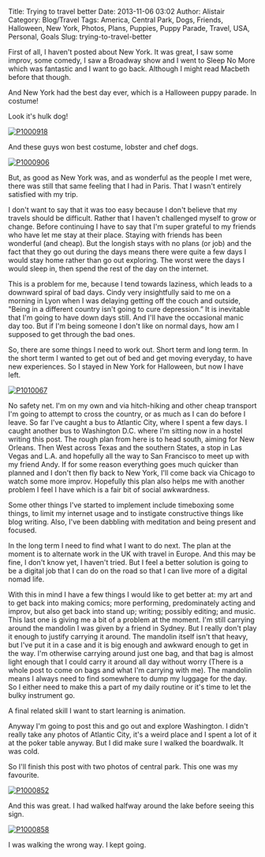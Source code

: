 Title: Trying to travel better
Date: 2013-11-06 03:02
Author: Alistair
Category: Blog/Travel
Tags: America, Central Park, Dogs, Friends, Halloween, New York, Photos, Plans, Puppies, Puppy Parade, Travel, USA, Personal, Goals
Slug: trying-to-travel-better

First of all, I haven't posted about New York. It was great, I saw some
improv, some comedy, I saw a Broadway show and I went to Sleep No More
which was fantastic and I want to go back. Although I might read Macbeth
before that though.

And New York had the best day ever, which is a Halloween puppy parade.
In costume!

Look it's hulk dog!

[![P1000918](http://farm8.staticflickr.com/7291/10530531976_a72172a599_c.jpg)](http://www.flickr.com/photos/97350976@N07/10530531976/ "HULK DOG!")

And these guys won best costume, lobster and chef dogs.

[![P1000906](http://farm3.staticflickr.com/2873/10530528655_6b6f619591_c.jpg)](http://www.flickr.com/photos/97350976@N07/10530528655/ "They were very cute. See previous image in flikr set for a better overview of whole set up")

But, as good as New York was, and as wonderful as the people I met were,
there was still that same feeling that I had in Paris. That I wasn't
entirely satisfied with my trip.

I don't want to say that it was too easy because I don't believe that my
travels should be difficult. Rather that I haven't challenged myself to
grow or change. Before continuing I have to say that I'm super grateful
to my friends who have let me stay at their place. Staying with friends
has been wonderful (and cheap). But the longish stays with no plans (or
job) and the fact that they go out during the days means there were
quite a few days I would stay home rather than go out exploring. The
worst were the days I would sleep in, then spend the rest of the day on
the internet.

This is a problem for me, because I tend towards laziness, which leads
to a downward spiral of bad days. Cindy very insightfully said to me on
a morning in Lyon when I was delaying getting off the couch and outside,
"Being in a different country isn't going to cure depression.” It is
inevitable that I'm going to have down days still. And I'll have the
occasional manic day too. But if I'm being someone I don't like on
normal days, how am I supposed to get through the bad ones.

So, there are some things I need to work out. Short term and long term.
In the short term I wanted to get out of bed and get moving everyday, to
have new experiences. So I stayed in New York for Halloween, but now I
have left.

[![P1010067](http://farm6.staticflickr.com/5492/10692039953_5c4413d283_c.jpg)](http://www.flickr.com/photos/97350976@N07/10692039953/ "Insert where did I go, there I am joke here")

No safety net. I'm on my own and via hitch-hiking and other cheap
transport I'm going to attempt to cross the country, or as much as I can
do before I leave. So far I've caught a bus to Atlantic City, where I
spent a few days. I caught another bus to Washington D.C. where I'm
sitting now in a hostel writing this post. The rough plan from here is
to head south, aiming for New Orleans. Then West across Texas and the
southern States, a stop in Las Vegas and L.A. and hopefully all the way
to San Francisco to meet up with my friend Andy. If for some reason
everything goes much quicker than planned and I don't then fly back to
New York, I'll come back via Chicago to watch some more improv.
Hopefully this plan also helps me with another problem I feel I have
which is a fair bit of social awkwardness.

Some other things I've started to implement include timeboxing some
things, to limit my internet usage and to instigate constructive things
like blog writing. Also, I've been dabbling with meditation and being
present and focused.

In the long term I need to find what I want to do next. The plan at the
moment is to alternate work in the UK with travel in Europe. And this
may be fine, I don't know yet, I haven't tried. But I feel a better
solution is going to be a digital job that I can do on the road so that
I can live more of a digital nomad life.

With this in mind I have a few things I would like to get better at: my
art and to get back into making comics; more performing, predominately
acting and improv, but also get back into stand up; writing; possibly
editing; and music. This last one is giving me a bit of a problem at the
moment. I'm still carrying around the mandolin I was given by a friend
in Sydney. But I really don't play it enough to justify carrying it
around. The mandolin itself isn't that heavy, but I've put it in a case
and it is big enough and awkward enough to get in the way. I'm otherwise
carrying around just one bag, and that bag is almost light enough that I
could carry it around all day without worry (There is a whole post to
come on bags and what I'm carrying with me). The mandolin means I always
need to find somewhere to dump my luggage for the day. So I either need
to make this a part of my daily routine or it's time to let the bulky
instrument go.

A final related skill I want to start learning is animation.

Anyway I'm going to post this and go out and explore Washington. I
didn't really take any photos of Atlantic City, it's a weird place and I
spent a lot of it at the poker table anyway. But I did make sure I
walked the boardwalk. It was cold.

So I'll finish this post with two photos of central park. This one was
my favourite.

[![P1000852](http://farm6.staticflickr.com/5529/10530462003_c5059d9317_c.jpg)](http://www.flickr.com/photos/97350976@N07/10530462003/ "Something something, photography, something something, capturing light")

And this was great. I had walked halfway around the lake before seeing
this sign.

[![P1000858](http://farm4.staticflickr.com/3829/10530445813_fa27a0b1ab_c.jpg)](http://www.flickr.com/photos/97350976@N07/10530445813/ "But which way do I skip?")

I was walking the wrong way. I kept going.
